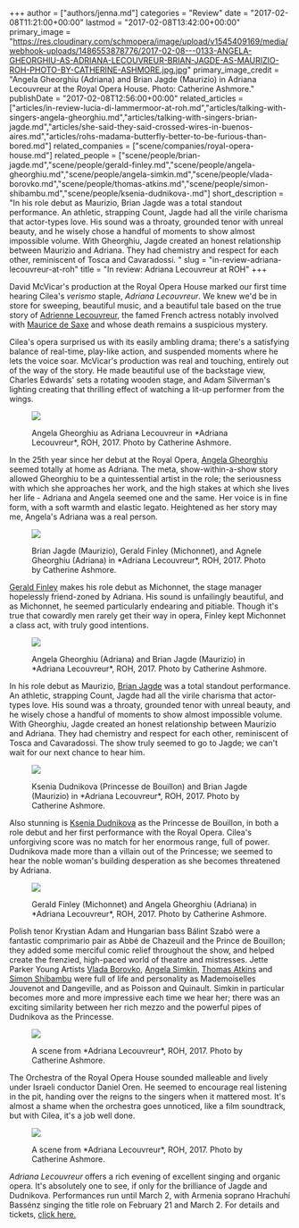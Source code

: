 +++
author = ["authors/jenna.md"]
categories = "Review"
date = "2017-02-08T11:21:00+00:00"
lastmod = "2017-02-08T13:42:00+00:00"
primary_image = "https://res.cloudinary.com/schmopera/image/upload/v1545409169/media/webhook-uploads/1486553878776/2017-02-08---0133-ANGELA-GHEORGHIU-AS-ADRIANA-LECOUVREUR-BRIAN-JAGDE-AS-MAURIZIO-ROH-PHOTO-BY-CATHERINE-ASHMORE.jpg.jpg"
primary_image_credit = "Angela Gheorghiu (Adriana) and Brian Jagde (Maurizio) in Adriana Lecouvreur at the Royal Opera House. Photo: Catherine Ashmore."
publishDate = "2017-02-08T12:56:00+00:00"
related_articles = ["articles/in-review-lucia-di-lammermoor-at-roh.md","articles/talking-with-singers-angela-gheorghiu.md","articles/talking-with-singers-brian-jagde.md","articles/she-said-they-said-crossed-wires-in-buenos-aires.md","articles/rohs-madama-butterfly-better-to-be-furious-than-bored.md"]
related_companies = ["scene/companies/royal-opera-house.md"]
related_people = ["scene/people/brian-jagde.md","scene/people/gerald-finley.md","scene/people/angela-gheorghiu.md","scene/people/angela-simkin.md","scene/people/vlada-borovko.md","scene/people/thomas-atkins.md","scene/people/simon-shibambu.md","scene/people/ksenia-dudnikova-.md"]
short_description = "In his role debut as Maurizio, Brian Jagde was a total standout performance. An athletic, strapping Count, Jagde had all the virile charisma that actor-types love. His sound was a throaty, grounded tenor with unreal beauty, and he wisely chose a handful of moments to show almost impossible volume. With Gheorghiu, Jagde created an honest relationship between Maurizio and Adriana. They had chemistry and respect for each other, reminiscent of Tosca and Cavaradossi. "
slug = "in-review-adriana-lecouvreur-at-roh"
title = "In review: Adriana Lecouvreur at ROH"
+++

David McVicar's production at the Royal Opera House marked our first time hearing Cilea's *verismo* staple, *Adriana Lecouvreur*. We knew we'd be in store for sweeping, beautiful music, and a beautiful tale based on the true story of [Adrienne Lecouvreur](https://en.wikipedia.org/wiki/Adrienne_Lecouvreur), the famed French actress notably involved with [Maurice de Saxe](https://en.wikipedia.org/wiki/Maurice,_comte_de_Saxe) and whose death remains a suspicious mystery.

Cilea's opera surprised us with its easily ambling drama; there's a satisfying balance of real-time, play-like action, and suspended moments where he lets the voice soar. McVicar's production was real and touching, entirely out of the way of the story. He made beautiful use of the backstage view, Charles Edwards' sets a rotating wooden stage, and Adam Silverman's lighting creating that thrilling effect of watching a lit-up performer from the wings.

<figure data-type="image">

![](https://res.cloudinary.com/schmopera/image/upload/v1545409169/media/webhook-uploads/1486556577893/2017-02-08---0512-ANGELA-GHEORGHIU-AS-ADRIANA-LECOUVREUR-ROH-PHOTO-BY-CATHERINE-ASHMORE.jpg.jpg)
<figcaption>Angela Gheorghiu as Adriana Lecouvreur in *Adriana Lecouvreur*, ROH, 2017. Photo by Catherine Ashmore.</figcaption>
</figure>

In the 25th year since her debut at the Royal Opera, [Angela Gheorghiu](/talking-with-singers-angela-gheorghiu/) seemed totally at home as Adriana. The meta, show-within-a-show story allowed Gheorghiu to be a quintessential artist in the role; the seriousness with which she approaches her work, and the high stakes at which she lives her life - Adriana and Angela seemed one and the same. Her voice is in fine form, with a soft warmth and elastic legato. Heightened as her story may me, Angela's Adriana was a real person.

<figure data-type="image">

![](https://res.cloudinary.com/schmopera/image/upload/v1545409169/media/webhook-uploads/1486556464050/2017-02-08---0661-BRIAN-JAGDE-AS-MAURIZIO-GERALD-FINLEY-AS-MICHONNET-ANGELA-GHEORGHIU-AS-ADRIANA-LECOUVREUR-ROH-PHOTO-BY-CATHERINE-ASHMORE.jpg.jpg)
<figcaption>Brian Jagde (Maurizio), Gerald Finley (Michonnet), and Agnele Gheorghiu (Adriana) in *Adriana Lecouvreur*, ROH, 2017. Photo by Catherine Ashmore.</figcaption>
</figure>

[Gerald Finley](/scene/people/gerald-finley/) makes his role debut as Michonnet, the stage manager hopelessly friend-zoned by Adriana. His sound is unfailingly beautiful, and as Michonnet, he seemed particularly endearing and pitiable. Though it's true that cowardly men rarely get their way in opera, Finley kept Michonnet a class act, with truly good intentions.

<figure data-type="image">

![](https://res.cloudinary.com/schmopera/image/upload/v1545409169/media/webhook-uploads/1486556497512/2017-02-08---1182-ANGELA-GHEORGHIU-AS-ADRIANA-LECOUVREUR%2C-BRIAN-JAGDE-AS-MAURIZIO-ROH-PHOTO-BY-CATHERINE-ASHMORE.jpg.jpg)
<figcaption>Angela Gheorghiu (Adriana) and Brian Jagde (Maurizio) in *Adriana Lecouvreur*, ROH, 2017. Photo by Catherine Ashmore.</figcaption>
</figure>

In his role debut as Maurizio, [Brian Jagde](/talking-with-singers-brian-jagde/) was a total standout performance. An athletic, strapping Count, Jagde had all the virile charisma that actor-types love. His sound was a throaty, grounded tenor with unreal beauty, and he wisely chose a handful of moments to show almost impossible volume. With Gheorghiu, Jagde created an honest relationship between Maurizio and Adriana. They had chemistry and respect for each other, reminiscent of Tosca and Cavaradossi. The show truly seemed to go to Jagde; we can't wait for our next chance to hear him.

<figure data-type="image">

![](https://res.cloudinary.com/schmopera/image/upload/v1545409169/media/webhook-uploads/1486556510939/2017-02-08---2003-KSENIA-DUDNIKOVA-AS-PRINCESSE-DE-BOUILLON-BRIAN-JAGDE-AS-MAURIZIO-ROH-PHOTO-BY-CATHERINE-ASHMORE.jpg.jpg)
<figcaption>Ksenia Dudnikova (Princesse de Bouillon) and Brian Jagde (Maurizio) in *Adriana Lecouvreur*, ROH, 2017. Photo by Catherine Ashmore.</figcaption>
</figure>

Also stunning is [Ksenia Dudnikova](/scene/people/ksenia-dudnikova/) as the Princesse de Bouillon, in both a role debut and her first performance with the Royal Opera. Cilea's unforgiving score was no match for her enormous range, full of power. Dudnikova made more than a villain out of the Princesse; we seemed to hear the noble woman's building desperation as she becomes threatened by Adriana. 

<figure data-type="image">

![](https://res.cloudinary.com/schmopera/image/upload/v1545409169/media/webhook-uploads/1486556484038/2017-02-08---1142-GERALD-FINLEY-AS-MICHONNET-ANGELA-GHEORGHIU-AS-ADRIANA-LECOUVREUR-ROH-PHOTO-BY-CATHERINE-ASHMORE.jpg.jpg)
<figcaption>Gerald Finley (Michonnet) and Angela Gheorghiu (Adriana) in *Adriana Lecouvreur*, ROH, 2017. Photo by Catherine Ashmore.</figcaption>
</figure>

Polish tenor Krystian Adam and Hungarian bass Bálint Szabó were a fantastic comprimario pair as Abbé de Chazeuil and the Prince de Bouillon; they added some merciful comic relief throughout the show, and helped create the frenzied, high-paced world of theatre and mistresses. Jette Parker Young Artists [Vlada Borovko](/scene/people/vlada-borovko/), [Angela Simkin](/scene/people/angela-simkin/), [Thomas Atkins](/scene/people/thomas-atkins/) and [Simon Shibambu](/scene/people/simon-shibambu/) were full of life and personality as Mademoiselles Jouvenot and Dangeville, and as Poisson and Quinault. Simkin in particular becomes more and more impressive each time we hear her; there was an exciting similarity between her rich mezzo and the powerful pipes of Dudnikova as the Princesse.

<figure data-type="image">

![](https://res.cloudinary.com/schmopera/image/upload/v1545409169/media/webhook-uploads/1486556521961/2017-02-08---2356-ADRIANA-LECOUVREUR-PRODUCTION-IMAGE-ROH-PHOTO-BY-CATHERINE-ASHMORE.jpg.jpg)
<figcaption>A scene from *Adriana Lecouvreur*, ROH, 2017. Photo by Catherine Ashmore.</figcaption>
</figure>

The Orchestra of the Royal Opera House sounded malleable and lively under Israeli conductor Daniel Oren. He seemed to encourage real listening in the pit, handing over the reigns to the singers when it mattered most. It's almost a shame when the orchestra goes unnoticed, like a film soundtrack, but with Cilea, it's a job well done.

<figure data-type="image">

![](https://res.cloudinary.com/schmopera/image/upload/v1545409169/media/webhook-uploads/1486556535161/2017-02-08---2381-ADRIANA-LECOUVREUR-PRODUCTION-IMAGE-ROH-PHOTO-BY-CATHERINE-ASHMORE.jpg.jpg)
<figcaption>A scene from *Adriana Lecouvreur*, ROH, 2017. Photo by Catherine Ashmore.</figcaption>
</figure>

*Adriana Lecouvreur* offers a rich evening of excellent singing and organic opera. It's absolutely one to see, if only for the brilliance of Jagde and Dudnikova. Performances run until March 2, with Armenia soprano Hrachuhí Bassénz singing the title role on February 21 and March 2. For details and tickets, [click here.](http://www.roh.org.uk/productions/adriana-lecouvreur-by-david-mcvicar)
